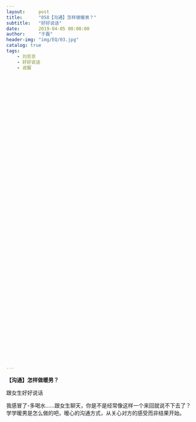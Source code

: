 ```yaml
---
layout:     post
title:      "058【沟通】怎样做暖男？"
subtitle:   "好好说话"
date:       2019-04-05 00:00:00
author:     "于磊"
header-img: "img/EQ/03.jpg"
catalog: true
tags:
    - 刘京京
    - 好好说话
    - 说服
























































---
```


**【沟通】怎样做暖男？**

跟女生好好说话



我感冒了-多喝水……跟女生聊天，你是不是经常像这样一个来回就说不下去了？学学暖男是怎么做的吧，暧心的沟通方式，从关心对方的感受而非结果开始。